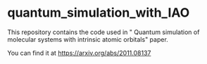 # quantum_simulation_with_IAO
This repository contains the code used in " Quantum simulation of molecular systems with intrinsic atomic orbitals" paper.

You can find it at https://arxiv.org/abs/2011.08137

